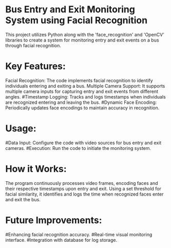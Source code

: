 # Bus Entry and Exit Monitoring System using Facial Recognition
This project utilizes Python along with the 'face_recognition' and 'OpenCV' libraries to create a system for monitoring entry and exit events on a bus through facial recognition.

# Key Features:
Facial Recognition: The code implements facial recognition to identify individuals entering and exiting a bus.
Multiple Camera Support: It supports multiple camera inputs for capturing entry and exit events from different angles.
#Timestamp Logging: Tracks and logs timestamps when individuals are recognized entering and leaving the bus.
#Dynamic Face Encoding: Periodically updates face encodings to maintain accuracy in recognition.
# Usage:
#Data Input: Configure the code with video sources for bus entry and exit cameras.
#Execution: Run the code to initiate the monitoring system.
# How it Works:
The program continuously processes video frames, encoding faces and their respective timestamps upon entry and exit. Using a set threshold for facial similarity, it identifies and logs the time when recognized faces enter and exit the bus.

# Future Improvements:
#Enhancing facial recognition accuracy.
#Real-time visual monitoring interface.
#Integration with database for log storage.
